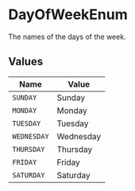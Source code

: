 # DayOfWeekEnum

The names of the days of the week.


## Values

| Name        | Value       |
| ----------- | ----------- |
| `SUNDAY`    | Sunday      |
| `MONDAY`    | Monday      |
| `TUESDAY`   | Tuesday     |
| `WEDNESDAY` | Wednesday   |
| `THURSDAY`  | Thursday    |
| `FRIDAY`    | Friday      |
| `SATURDAY`  | Saturday    |